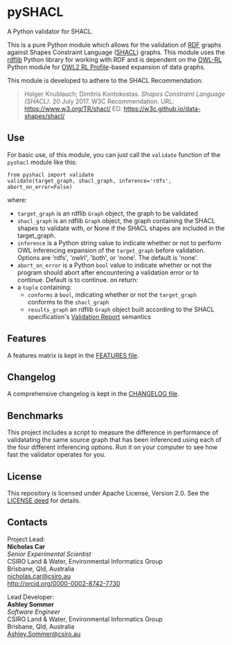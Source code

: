 # pySHACL
A Python validator for SHACL.  

This is a pure Python module which allows for the validation of [RDF](https://www.w3.org/2001/sw/wiki/RDF) graphs against Shapes Constraint Language ([SHACL](https://www.w3.org/TR/shacl/)) graphs. This module uses the [rdflib](https://github.com/RDFLib/rdflib) Python library for working with RDF and is dependent on the [OWL-RL](https://github.com/RDFLib/OWL-RL) Python module for [OWL2 RL Profile](https://www.w3.org/TR/owl2-overview/#ref-owl-2-profiles)-based expansion of data graphs. 

This module is developed to adhere to the SHACL Recommendation:  
> Holger Knublauch; Dimitris Kontokostas. *Shapes Constraint Language (SHACL)*. 20 July 2017. W3C Recommendation. URL: <https://www.w3.org/TR/shacl/> ED: <https://w3c.github.io/data-shapes/shacl/>

## Use
For basic use, of this module, you can just call the `validate` function of the `pyshacl` module like this:

```
from pyshacl import validate
validate(target_graph, shacl_graph, inference='rdfs', abort_on_error=False)
```
where:  
* `target_graph` is an rdflib `Graph` object, the graph to be validated
* `shacl_graph` is an rdflib `Graph` object, the graph containing the SHACL shapes to validate with, or None if the SHACL shapes are included in the target_graph.
* `inference` is a Python string value to indicate whether or not to perform OWL inferencing expansion of the `target_graph` before validation. 
Options are 'rdfs', 'owlrl', 'both', or 'none'. The default is 'none'.
* `abort_on_error` is a Python `bool` value to indicate whether or not the program should abort after encountering a validation error or to continue. Default is to continue.
on return:  
* a `tuple` containing:
  * `conforms` a `bool`, indicating whether or not the `target_graph` conforms to the `shacl_graph`
  * `results_graph` an rdflib `Graph` object built according to the SHACL specification's [Validation Report](https://www.w3.org/TR/shacl/#validation-report) semantics
  

## Features  
A features matrix is kept in the [FEATURES file](FEATURES.md).  


## Changelog  
A comprehensive changelog is kept in the [CHANGELOG file](CHANGELOG.md).  


## Benchmarks  
This project includes a script to measure the difference in performance of validatating the same source graph that has been inferenced using each of the four different inferencing options. Run it on your computer to see how fast the validator operates for you.  


## License  
This repository is licensed under Apache License, Version 2.0. See the [LICENSE deed](LICENSE.txt) for details.  


## Contacts  
Project Lead:  
**Nicholas Car**  
*Senior Experimental Scientist*  
CSIRO Land & Water, Environmental Informatics Group  
Brisbane, Qld, Australia  
<nicholas.car@csiro.au>  
<http://orcid.org/0000-0002-8742-7730>  

Lead Developer:  
**Ashley Sommer**  
*Software Engineer*  
CSIRO Land & Water, Environmental Informatics Group  
Brisbane, Qld, Australia  
<Ashley.Sommer@csiro.au>  
